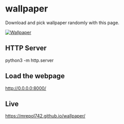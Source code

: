 # wallpaper
Download and pick wallpaper randomly with this page.

<a href="https://mrepol742.github.io">
<img src="https://github.com/mrepol742/wallpaper/blob/master/wallpaper.gif?raw=true" alt="Wallpaper" />
  </a>

 
  ## HTTP Server
  python3 -m http.server
  
  ## Load the webpage
  http://0.0.0.0:8000/
  
  ## Live
  https://mrepol742.github.io/wallpaper/
